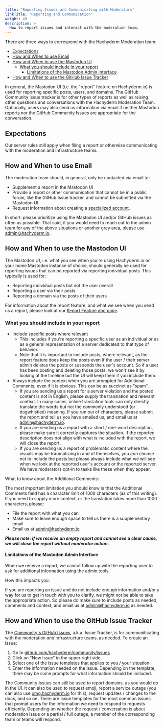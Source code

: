```yaml
---
title: "Reporting Issues and Communicating with Moderators"
linkTitle: "Reporting and Communication"
weight: 40
description: >
  How to report issues and interact with the moderation team.
---
```


There are three ways to correspond with the Hachyderm Moderation
team:

- [Expectations](#expectations)
- [How and When to use Email](#how-and-when-to-use-email)
- [How and When to use the Mastodon UI](#how-and-when-to-use-the-mastodon-ui)
  - [What you should include in your report](#what-you-should-include-in-your-report)
    - [Limitations of the Mastodon Admin Interface](#limitations-of-the-mastodon-admin-interface)
- [How and When to use the GitHub Issue Tracker](#how-and-when-to-use-the-github-issue-tracker)

In general, the Mastodon UI (i.e. the "report" feature on
Hachyderm.io) is used for reporting specific posts, users, and
domains. The GitHub Community Issue tracker is for other types of
reports as well as raising other questions and conversations with
the Hachyderm Moderation Team. Optionally, users may also send us
information via email if neither Mastodon reports nor the
GitHub Community Issues are appropriate for the conversation.

## Expectations

Our server rules still apply when filing a report or otherwise
communicating with the moderation and infrastructure teams.

## How and When to use Email

The moderation team should, in general, only be contacted via
email to:

* Supplement a report in the Mastodon UI
* Provide a report or other communication that cannot be in a
public forum, like the GitHub Issue tracker, and cannot be
submitted via the Mastodon UI.
* Request information about creating a [specialized account](../../account-types/).

In short: please prioritize using the Mastodon UI and/or GitHub
issues as often as possible. That said, if you would need to reach
out to the admin team for any of the above situations or another
grey area, please use [admin@hachyderm.io](mailto:admin@hachyderm.io).

## How and When to use the Mastodon UI

The Mastodon UI, i.e. what you see when you're using Hachyderm.io
or your home Mastodon instance of choice, should generally be used
for reporting issues that can be reported via reporting individual
posts. This typically is used for:

* Reporting individual posts but not the user overall
* Reporting a user via their posts
* Reporting a domain via the posts of their users

For information about the report feature, and what we see when you
send us a report, please look at our [Report Feature doc page](../../mastodon/moderation/report-feature/).

### What you should include in your report

* Include specific posts where relevant
    * This includes if you're reporting a specific user as an individual or as
    as a general representation of a server dedicated to that type of behavior.
    * Note that it is important to include posts, where relevant, as the report
      feature does keep the posts even if the user / their server admin deletes
      the posts or suspends the user's account. So if a user has been posting
      and deleting those posts, we won't see it by looking at the timeline but
      the UI will keep them if you include them.
* Always include the context when you are prompted for Additional Comments,
  even if it is obvious. This can be as succinct as "spam".
    * If you are sending us a report for a server violation and the posted
      content is not in English, please supply the translation and relevant
      context. In many cases, online translation tools can only directly
      translate the words but not the commonly understood (or dogwhistled)
      meaning. If you run out of characters, please submit the report and tell
      us you have emailed us, and email us at [admin@hachyderm.io](mailto:admin@hachyderm.io).
    * If you are sending us a report with a short / one-word description, please make sure it
      correctly captures the situation. If the reported description does not align
      with what is included with the report, we will close the report.
    * If you are sending us a report of problematic content where the visuals
      may be traumatizing in and of themselves, you _can_ choose not to include
      the posts but please always include what we will see when we look
      at the reported user's account or the reported server. We have moderators
      opt-in to tasks like these when they appear.

 
What to know about the Additional Comments:

The most important limitation you should know is
that the Additional Comments field has a character limit of 1000
characters (as of this writing). If you need to supply more
context, or the translation takes more than 1000 characters,
please:

* File the report with what you can
* Make sure to leave enough space to tell us there is a
  supplementary email
* Email us at [admin@hachyderm.io](mailto:admin@hachyderm.io)

**_Please note: if we receive an empty report and cannot see a
clear cause, we will close the report without moderator action._**

#### Limitations of the Mastodon Admin Interface

When we receive a report, we cannot follow up with the reporting user to ask for
additional information using the admin tools.

How this impacts you:

If you are reporting an issue and do not include enough
information and/or a way for us to get in touch with you to
clarify, we might not be able to take the appropriate action.
So please do make sure to include posts as needed, comments and
context, and email us at [admin@hachyderm.io](mailto:admin@hachyderm.io)
as needed.

## How and When to use the GitHub Issue Tracker

The [Community's GitHub Issues](https://github.com/hachyderm/community/issues),
a.k.a. Issue Tracker, is for communiticating with the moderation
_and_ infrastructure teams, as needed. To create an issue:

1. Go to [github.com/hachyderm/community/issues](https://github.com/hachyderm/community/issues)
1. Click on "New Issue" in the upper right side.
1. Select one of the issue templates that applies to you / your situation
1. Enter the information needed on the Issue. Depending on the template, there
   may be some prompts for what information should be included.

The Community Issues can still be used to report domains, as you would do in the UI.
It can also be used to request emoji, report a service outage (you can also use
[omg.hachyderm.io](https://omg.hachyderm.io) for this),
request updates / changes to the docs, and so on. There are issue
templates for the most common issues that prompt users for the information
we need to respond to requests efficiently. Depending on whether the request / 
conversation is about moderation issue or a partial / full outage, a member
of the corresponding team or teams will respond.
